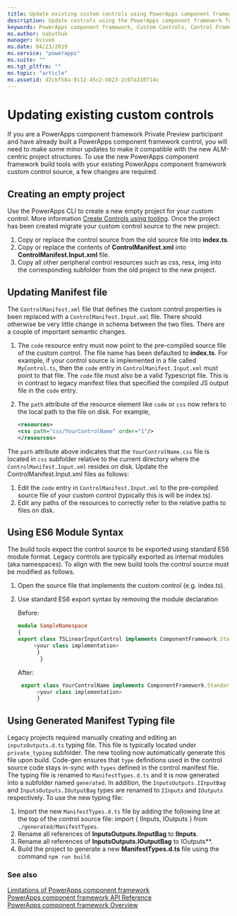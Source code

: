 ```yaml
---
title: Update existing custom controls using PowerApps component framework Tooling| Microsoft Docs
description: Update controls using the PowerApps component framework Tooling
keywords: PowerApps component framework, Custom Controls, Control Framework
ms.author: nabuthuk
manager: kvivek
ms.date: 04/23/2019
ms.service: "powerapps"
ms.suite: ""
ms.tgt_pltfrm: ""
ms.topic: "article"
ms.assetid: d2cbf58a-9112-45c2-b823-2c07a310714c
---
```

# Updating existing custom controls 

If you are a PowerApps component framework Private Preview participant and have already built a PowerApps component framework control, you will need to make some minor updates to make it compatible with the new ALM-centric project structures. To use the new PowerApps component framework build tools with your existing PowerApps component framework custom control source, a few changes are required.

## Creating an empty project

Use the PowerApps CLI to create a new empty project for your custom control. More information [Create Controls using tooling](create-custom-controls-using-pcf.md).
Once the project has been created migrate your custom control source to the new project:

1. Copy or replace the control source from the old source file into **index.ts**.
2. Copy or replace the contents of **ControlManifest.xml** into **ControlManifest.Input.xml** file.
3. Copy all other peripheral control resources such as css, resx, img into the corresponding subfolder from the old project to the new project.

## Updating Manifest file

The `ControlManifest.xml` file that defines the custom control properties is been replaced with a `ControlManifest.Input.xml` file. There should otherwise be very little change in schema between the two files.
There are a couple of important semantic changes.

1. The `code` resource entry must now point to the pre-compiled source file of the custom control. The file name has been defaulted to **index.ts**.
For example, if your control source is implemented in a file called `MyControl.ts`, then the `code` entry in `ControlManifest.Input.xml` must point to that file. The `code` file must also be a valid Typescript file. This is in contrast to legacy manifest files that specified the compiled JS output file in the `code` entry.
2. The `path` attribute of the resource element like `code` or `css` now refers to the local path to the file on disk. For example,

    ```XML
   <resources>
    <css path="css/YourControlName" order="1"/>
    </resources>
    ```

The `path` attribute above indicates that the `YourControlName.css` file is located in `css` subfolder relative to the current directory where the `ControlManifest.Input.xml` resides on disk.
Update the ControlManifest.Input.xml files as follows:

1. Edit the `code` entry in `ControlManifest.Input.xml` to the pre-compiled source file of your custom control (typically this is will be index.ts).
2. Edit any paths of the resources to correctly refer to the relative paths to files on disk.

## Using ES6 Module Syntax

The build tools expect the control source to be exported using standard ES6 module format. Legacy controls are typically exported as internal modules (aka namespaces). To align with the new build tools the control source must be modified as follows.

1. Open the source file that implements the custom control (e.g. index.ts).
2. Use standard ES6 export syntax by removing the module declaration

     Before:
     ```TypeScript
     module SampleNamespace
     {
    export class TSLinearInputControl implements ComponentFramework.StandardControl<InputsOutputs.IInputBag, InputsOutputs.IOutputBag> {
	      <your class implementation>
	       }
            }
     
      ```
    After:
    ```TypeScript
     export class YourControlName implements ComponentFramework.StandardControl<IInputs, IOutputs> { 
          <your class implementation>
          }
   ```

## Using Generated Manifest Typing file

Legacy projects required manually creating and editing an `inputsOutputs.d.ts` typing file. This file is typically located under `private_typing` subfolder. The new tooling now automatically generate this file upon build. Code-gen ensures that `type` definitions used in the control source code stays in-sync with `types` defined in the control manifest file.  
The typing file is renamed to `ManifestTypes.d.ts` and it is now generated into a subfolder named `generated`. In addition, the `InputsOutputs.IInputBag` and `InputsOutputs.IOutputBag` types are renamed to `IInputs` and `IOutputs` respectively.
To use the new typing file:

1. Import the new `ManifestTypes.d.ts` file by adding the following line at the top of the control source file:
    import { IInputs, IOutputs } from `./generated/ManifestTypes`.
2. Rename all references of **InputsOutputs.IInputBag** to **IInputs**.
3. Rename all references of **InputsOutputs.IOutputBag** to IOutputs**.
4. Build the project to generate a new **ManifestTypes.d.ts** file using the command `npm run build`.

### See also

[Limitations of PowerApps component framework](limitations.md)<br/>
[PowerApps component framework API Reference](reference/index.md)<br/>
[PowerApps component framework Overview](overview.md)
